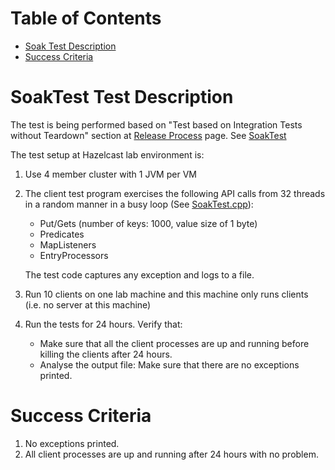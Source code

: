 # Table of Contents

* [Soak Test Description](#soak-test-description)
* [Success Criteria](#success-criteria)

# SoakTest Test Description
The test is being performed based on "Test based on Integration Tests without Teardown" section at [Release Process](https://hazelcast.atlassian.net/wiki/spaces/EN/pages/4030856/Release+Process) page. See [SoakTest](https://github.com/ihsandemir/hazelcast-cpp-client/blob/soakTestsPerf/examples/performance-test/SoakTest.cpp) 

The test setup at Hazelcast lab environment is:

1. Use 4 member cluster with 1 JVM per VM 
2. The client test program exercises the following API calls from 32 threads in a random manner in a busy loop (See [SoakTest.cpp](./SoakTest.cpp)):
    + Put/Gets (number of keys: 1000, value size of 1 byte)
    + Predicates
    + MapListeners
    + EntryProcessors
    <p>The test code captures any exception and logs to a file. 
    
3. Run 10 clients on one lab machine and this machine only runs clients (i.e. no server at this machine)

4. Run the tests for 24 hours. Verify that: 
    + Make sure that all the client processes are up and running before killing the clients after 24 hours.
    + Analyse the output file: Make sure that there are no exceptions printed.
    
# Success Criteria
1. No exceptions printed.
2. All client processes are up and running after 24 hours with no problem.